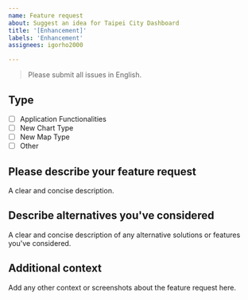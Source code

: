 ```yaml
---
name: Feature request
about: Suggest an idea for Taipei City Dashboard
title: '[Enhancement]'
labels: 'Enhancement'
assignees: igorho2000

---
```


>Please submit all issues in English.

## Type
- [ ] Application Functionalities
- [ ] New Chart Type
- [ ] New Map Type
- [ ] Other

## Please describe your feature request
A clear and concise description.

## Describe alternatives you've considered
A clear and concise description of any alternative solutions or features you've considered.

## Additional context
Add any other context or screenshots about the feature request here.